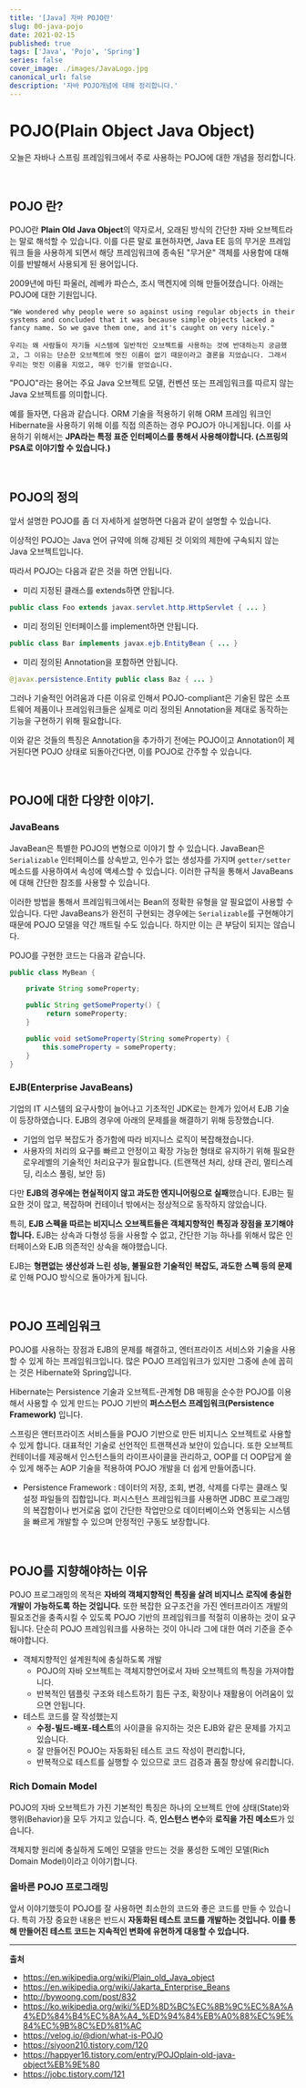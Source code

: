 ```yaml
---
title: '[Java] 자바 POJO란'
slug: 00-java-pojo
date: 2021-02-15
published: true
tags: ['Java', 'Pojo', 'Spring']
series: false
cover_image: ./images/JavaLogo.jpg
canonical_url: false
description: '자바 POJO개념에 대해 정리합니다.'
---
```


# POJO(Plain Object Java Object)

오늘은 자바나 스프링 프레임워크에서 주로 사용하는 POJO에 대한 개념을 정리합니다.

<br/>

## POJO 란?

POJO란 **Plain Old Java Object**의 약자로서, 오래된 방식의 간단한 자바 오브젝트라는 말로 해석할 수 있습니다. 이를 다른 말로 표현하자면, Java EE 등의 무거운 프레임워크 들을 사용하게 되면서 해당 프레임워크에 종속된 "무거운" 객체를 사용함에 대해 이를 반발해서 사용되게 된 용어입니다.

2009년에 마틴 파울러, 레베카 파슨스, 조시 맥켄지에 의해 만들어졌습니다. 아래는 POJO에 대한 기원입니다.

```
"We wondered why people were so against using regular objects in their systems and concluded that it was because simple objects lacked a fancy name. So we gave them one, and it's caught on very nicely."

우리는 왜 사람들이 자기들 시스템에 일반적인 오브젝트를 사용하는 것에 반대하는지 궁금했고, 그 이유는 단순한 오브젝트에 멋진 이름이 없기 때문이라고 결론을 지었습니다. 그래서 우리는 멋진 이름을 지었고, 매우 인기를 얻었습니다.
```

"POJO"라는 용어는 주요 Java 오브젝트 모델, 컨벤션 또는 프레임워크를 따르지 않는 Java 오브젝트를 의미합니다.

예를 들자면, 다음과 같습니다. ORM 기술을 적용하기 위해 ORM 프레임 워크인 Hibernate을 사용하기 위해 이를 직접 의존하는 경우 POJO가 아니게됩니다. 이를 사용하기 위해서는 **JPA라는 특정 표준 인터페이스를 통해서 사용해야합니다. (스프링의 PSA로 이야기할 수 있습니다.)**

<br/>

## POJO의 정의

앞서 설명한 POJO를 좀 더 자세하게 설명하면 다음과 같이 설명할 수 있습니다.

이상적인 POJO는 Java 언어 규약에 의해 강제된 것 이외의 제한에 구속되지 않는 Java 오브젝트입니다.

따라서 POJO는 다음과 같은 것을 하면 안됩니다.

- 미리 지정된 클래스를 extends하면 안됩니다.

```java
public class Foo extends javax.servlet.http.HttpServlet { ... }
```

- 미리 정의된 인터페이스를 implement하면 안됩니다.

```java
public class Bar implements javax.ejb.EntityBean { ... }
```

- 미리 정의된 Annotation을 포함하면 안됩니다.

```java
@javax.persistence.Entity public class Baz { ... }
```

그러나 기술적인 어려움과 다른 이유로 인해서 POJO-compliant은 기술된 많은 소프트웨어 제품이나 프레임워크들은 실제로 미리 정의된 Annotation을 제대로 동작하는 기능을 구현하기 위해 필요합니다.

이와 같은 것들의 특징은 Annotation을 추가하기 전에는 POJO이고 Annotation이 제거된다면 POJO 상태로 되돌아간다면, 이를 POJO로 간주할 수 있습니다.

<br/>

## POJO에 대한 다양한 이야기.

### JavaBeans

JavaBean은 특별한 POJO의 변형으로 이야기 할 수 있습니다. JavaBean은 `Serializable` 인터페이스를 상속받고, 인수가 없는 생성자를 가지며 `getter/setter` 메소드를 사용하여서 속성에 액세스할 수 있습니다. 이러한 규칙을 통해서 JavaBeans에 대해 간단한 참조를 사용할 수 있습니다.

이러한 방법을 통해서 프레임워크에서는 Bean의 정확한 유형을 알 필요없이 사용할 수 있습니다. 다만 JavaBeans가 완전히 구현되는 경우에는 `Serializable`를 구현해야기 때문에 POJO 모델을 약간 깨트릴 수도 있습니다. 하지만 이는 큰 부담이 되지는 않습니다.

POJO를 구현한 코드는 다음과 같습니다.

```java
public class MyBean {

    private String someProperty;

    public String getSomeProperty() {
         return someProperty;
    }

    public void setSomeProperty(String someProperty) {
        this.someProperty = someProperty;
    }
}
```

### EJB(Enterprise JavaBeans)

기업의 IT 시스템의 요구사항이 늘어나고 기초적인 JDK로는 한계가 있어서 EJB 기술이 등장하였습니다. EJB의 경우에 아래의 문제를을 해결하기 위해 등장했습니다.

- 기업의 업무 복잡도가 증가함에 따라 비지니스 로직이 복잡해졌습니다.
- 사용자의 처리의 요구를 빠르고 안정이고 확장 가능한 형태로 유지하기 위해 필요한 로우레벨의 기술적인 처리요구가 필요합니다. (트랜잭션 처리, 상태 관리, 멀티스레딩, 리소스 풀링, 보안 등)

다만 **EJB의 경우에는 현실적이지 않고 과도한 엔지니어링으로 실패**했습니다. EJB는 필요한 것이 많고, 복잡하며 컨테이너 밖에서는 정상적으로 동작하지 않았습니다.

특히, **EJB 스펙을 따르는 비지니스 오브젝트들은 객체지향적인 특징과 장점을 포기해야합니다.** EJB는 상속과 다형성 등을 사용할 수 없고, 간단한 기능 하나를 위해서 많은 인터페이스와 EJB 의존적인 상속을 해야했습니다.

EJB는 **형편없는 생산성과 느린 성능, 불필요한 기술적인 복잡도, 과도한 스펙 등의 문제**로 인해 POJO 방식으로 돌아가게 됩니다.

<br/>

## POJO 프레임워크

POJO를 사용하는 장점과 EJB의 문제를 해결하고, 엔터프라이즈 서비스와 기술을 사용할 수 있게 하는 프레임워크입니다. 많은 POJO 프레임워크가 있지만 그중에 손에 꼽히는 것은 Hibernate와 Spring입니다.

Hibernate는 Persistence 기술과 오브젝트-관계형 DB 매핑을 순수한 POJO를 이용해서 사용할 수 있게 만드는 POJO 기반의 **퍼스스턴스 프레임워크(Persistence Framework)** 입니다.

스프링은 앤터프라이즈 서비스들을 POJO 기반으로 만든 비지니스 오브젝트로 사용할 수 있게 합니다. 대표적인 기술로 선언적인 트랜잭션과 보안이 있습니다. 또한 오브젝트 컨테이너를 제공해서 인스턴스들의 라이프사이클을 관리하고, OOP를 더 OOP답게 쓸수 있게 해주는 AOP 기술을 적용하여 POJO 개발을 더 쉽게 만들어줍니다.

- Persistence Framework : 데이터의 저장, 조회, 변경, 삭제를 다루는 클래스 및 설정 파일들의 집합입니다. 퍼시스턴스 프레임워크를 사용하면 JDBC 프로그래밍의 복잡함이나 번거로움 없이 간단한 작업만으로 데이터베이스와 연동되는 시스템을 빠르게 개발할 수 있으며 안정적인 구동도 보장합니다.

<br/>

## POJO를 지향해야하는 이유

POJO 프로그래밍의 목적은 **자바의 객체지향적인 특징을 살려 비지니스 로직에 충실한 개발이 가능하도록 하는 것입니다.** 또한 복잡한 요구조건을 가진 엔터프라이즈 개발의 필요조건을 충족시킬 수 있도록 POJO 기반의 프레임워크를 적절히 이용하는 것이 요구됩니다. 단순히 POJO 프레임워크를 사용하는 것이 아니라 그에 대한 여러 기준을 준수해야합니다.

- 객체지향적인 설계원칙에 충실하도록 개발
  - POJO의 자바 오브젝트는 객체지향언어로서 자바 오브젝트의 특징을 가져야합니다.
  - 반복적인 템플릿 구조와 테스트하기 힘든 구조, 확장이나 재활용이 어려움이 있으면 안됩니다.
- 테스트 코드를 잘 작성했는지
  - **수정-빌드-배포-테스트**의 사이클을 유지하는 것은 EJB와 같은 문제를 가지고 있습니다.
  - 잘 만들어진 POJO는 자동화된 테스트 코드 작성이 편리합니다,
  - 반복적으로 테스트를 실행할 수 있으므로 코드 검증과 품질 향상에 유리합니다.

### Rich Domain Model

POJO의 자바 오브젝트가 가진 기본적인 특징은 하나의 오브젝트 안에 상태(State)와 행위(Behavior)을 모두 가지고 있습니다. 즉, **인스턴스 변수**와 **로직을 가진 메소드**가 있습니다.

객체지향 원리에 충실하게 도메인 모델을 만드는 것을 풍성한 도메인 모델(Rich Domain Model)이라고 이야기합니다.

### 올바른 POJO 프로그래밍

앞서 이야기했듯이 POJO를 잘 사용하면 최소한의 코드와 좋은 코드를 만들 수 있습니다. 특히 가장 중요한 내용은 반드시 **자동화된 테스트 코드를 개발하는 것입니다. 이를 통해 만들어진 테스트 코드는 지속적인 변화에 유현하게 대응할 수 있습니다.**

---

**출처**

- https://en.wikipedia.org/wiki/Plain_old_Java_object
- https://en.wikipedia.org/wiki/Jakarta_Enterprise_Beans
- http://bywoong.com/post/832
- https://ko.wikipedia.org/wiki/%ED%8D%BC%EC%8B%9C%EC%8A%A4%ED%84%B4%EC%8A%A4_%ED%94%84%EB%A0%88%EC%9E%84%EC%9B%8C%ED%81%AC
- https://velog.io/@dion/what-is-POJO
- https://siyoon210.tistory.com/120
- https://happyer16.tistory.com/entry/POJOplain-old-java-object%EB%9E%80
- https://jobc.tistory.com/121
